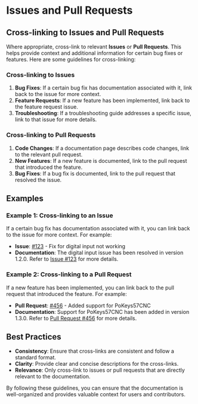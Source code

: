 # Issues and Pull Requests

## Cross-linking to Issues and Pull Requests

Where appropriate, cross-link to relevant **Issues** or **Pull Requests**. This helps provide context and additional information for certain bug fixes or features. Here are some guidelines for cross-linking:

### Cross-linking to Issues

1. **Bug Fixes**: If a certain bug fix has documentation associated with it, link back to the issue for more context.
2. **Feature Requests**: If a new feature has been implemented, link back to the feature request issue.
3. **Troubleshooting**: If a troubleshooting guide addresses a specific issue, link to that issue for more details.

### Cross-linking to Pull Requests

1. **Code Changes**: If a documentation page describes code changes, link to the relevant pull request.
2. **New Features**: If a new feature is documented, link to the pull request that introduced the feature.
3. **Bug Fixes**: If a bug fix is documented, link to the pull request that resolved the issue.

## Examples

### Example 1: Cross-linking to an Issue

If a certain bug fix has documentation associated with it, you can link back to the issue for more context. For example:

- **Issue**: [#123](https://github.com/zarfld/LinuxCnc_PokeysLibComp/issues/123) - Fix for digital input not working
- **Documentation**: The digital input issue has been resolved in version 1.2.0. Refer to [Issue #123](https://github.com/zarfld/LinuxCnc_PokeysLibComp/issues/123) for more details.

### Example 2: Cross-linking to a Pull Request

If a new feature has been implemented, you can link back to the pull request that introduced the feature. For example:

- **Pull Request**: [#456](https://github.com/zarfld/LinuxCnc_PokeysLibComp/pull/456) - Added support for PoKeys57CNC
- **Documentation**: Support for PoKeys57CNC has been added in version 1.3.0. Refer to [Pull Request #456](https://github.com/zarfld/LinuxCnc_PokeysLibComp/pull/456) for more details.

## Best Practices

- **Consistency**: Ensure that cross-links are consistent and follow a standard format.
- **Clarity**: Provide clear and concise descriptions for the cross-links.
- **Relevance**: Only cross-link to issues or pull requests that are directly relevant to the documentation.

By following these guidelines, you can ensure that the documentation is well-organized and provides valuable context for users and contributors.
